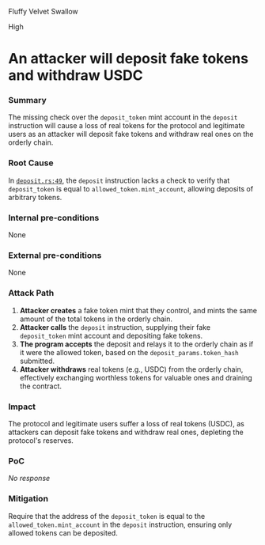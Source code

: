 Fluffy Velvet Swallow

High

# An attacker will deposit fake tokens and withdraw USDC

### Summary

The missing check over the `deposit_token` mint account in the `deposit` instruction will cause a loss of real tokens for the protocol and legitimate users as an attacker will deposit fake tokens and withdraw real ones on the orderly chain.

### Root Cause

In [`deposit.rs:49`](https://github.com/sherlock-audit/2024-09-orderly-network-solana-contract/blob/main/solana-vault/packages/solana/contracts/programs/solana-vault/src/instructions/vault_instr/deposit.rs#L49), the `deposit` instruction lacks a check to verify that `deposit_token` is equal to `allowed_token.mint_account`, allowing deposits of arbitrary tokens.


### Internal pre-conditions

None

### External pre-conditions

None

### Attack Path

1. **Attacker creates** a fake token mint that they control, and mints the same amount of the total tokens in the orderly chain.
2. **Attacker calls** the `deposit` instruction, supplying their fake `deposit_token` mint account and depositing fake tokens.
3. **The program accepts** the deposit and relays it to the orderly chain as if it were the allowed token, based on the `deposit_params.token_hash` submitted.
4. **Attacker withdraws** real tokens (e.g., USDC) from the orderly chain, effectively exchanging worthless tokens for valuable ones and draining the contract.

### Impact

The protocol and legitimate users suffer a loss of real tokens (USDC), as attackers can deposit fake tokens and withdraw real ones, depleting the protocol's reserves.

### PoC

_No response_

### Mitigation

Require that the address of the `deposit_token` is equal to the `allowed_token.mint_account` in the `deposit` instruction, ensuring only allowed tokens can be deposited.
